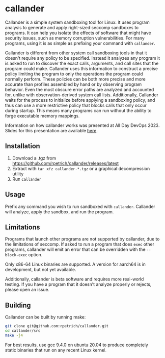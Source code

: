 # callander

Callander is a simple system sandboxing tool for Linux. It uses program analysis
to generate and apply right-sized seccomp sandboxes to programs. It can help you
isolate the effects of software that might have security issues, such as memory
corruption vulnerabilities. For many programs, using it is as simple as
prefixing your command with `callander`.

Callander is different from other system call sandboxing tools in that it
doesn't require any policy to be specified. Instead it analyzes any program it
is asked to run to discover the exact calls, arguments, and call sites
that the program could make. Callander uses this information to construct a
precise policy limiting the program to only the operations the program could
normally perform. These policies can be both more precise and more accurate than
profiles assembled by hand or by observing program behavior. Even the most
obscure error paths are analyzed and accounted for, unlike with
observation-derived system call lists. Additionally, Callander waits for the
process to initialize before applying a sandboxing policy, and thus can use
a more restrictive policy that blocks calls that only occur during startup. This
means many programs can run without the ability to forge executable memory
mappings.

Information on how callander works was presented at All Day DevOps 2023. Slides
for this presentation are available [here](https://docs.google.com/presentation/d/1YHSBabFotD6UylVz8r4-DaJa5ZxxNUwmu-jf8bvyNgA/edit#slide=id.p).

## Installation

1. Download a .tgz from https://github.com/rpetrich/callander/releases/latest
2. Extract with `tar xfz callander-*.tgz` or a graphical decompression utility
3. Run `callander`

## Usage

Prefix any command you wish to run sandboxed with `callander`. Callander will
analyze, apply the sandbox, and run the program.

## Limitations

Programs that launch other programs are not supported by callander, due to the
limitations of seccomp. If asked to run a program that does `exec` other
programs, callander will emit an error that can be overridden with the
`--block-exec` option.

Only x86-64 Linux binaries are supported. A version for aarch64 is in
development, but not yet available.

Additionally, callander is beta software and requires more real-world testing.
If you have a program that it doesn't analyze properly or rejects, please open
an issue.

## Building

Callander can be built by running make:

```bash
git clone git@github.com:rpetrich/callander.git
cd callander/src
make -j4
```

For best results, use gcc 9.4.0 on ubuntu 20.04 to produce completely static
binaries that run on any recent Linux kernel.
